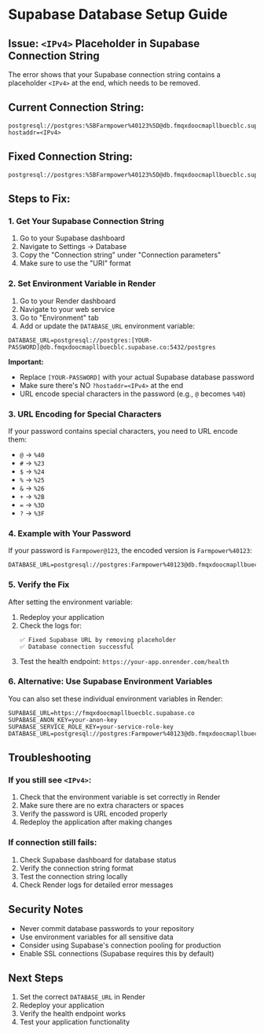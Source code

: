 # Supabase Database Setup Guide

## Issue: `<IPv4>` Placeholder in Supabase Connection String

The error shows that your Supabase connection string contains a placeholder `<IPv4>` at the end, which needs to be removed.

## Current Connection String:
```
postgresql://postgres:%5BFarmpower%40123%5D@db.fmqxdoocmapllbuecblc.supabase.co:5432/postgres?hostaddr=<IPv4>
```

## Fixed Connection String:
```
postgresql://postgres:%5BFarmpower%40123%5D@db.fmqxdoocmapllbuecblc.supabase.co:5432/postgres
```

## Steps to Fix:

### 1. Get Your Supabase Connection String

1. Go to your Supabase dashboard
2. Navigate to Settings → Database
3. Copy the "Connection string" under "Connection parameters"
4. Make sure to use the "URI" format

### 2. Set Environment Variable in Render

1. Go to your Render dashboard
2. Navigate to your web service
3. Go to "Environment" tab
4. Add or update the `DATABASE_URL` environment variable:

```
DATABASE_URL=postgresql://postgres:[YOUR-PASSWORD]@db.fmqxdoocmapllbuecblc.supabase.co:5432/postgres
```

**Important:** 
- Replace `[YOUR-PASSWORD]` with your actual Supabase database password
- Make sure there's NO `?hostaddr=<IPv4>` at the end
- URL encode special characters in the password (e.g., `@` becomes `%40`)

### 3. URL Encoding for Special Characters

If your password contains special characters, you need to URL encode them:

- `@` → `%40`
- `#` → `%23`
- `$` → `%24`
- `%` → `%25`
- `&` → `%26`
- `+` → `%2B`
- `=` → `%3D`
- `?` → `%3F`

### 4. Example with Your Password

If your password is `Farmpower@123`, the encoded version is `Farmpower%40123`:

```
DATABASE_URL=postgresql://postgres:Farmpower%40123@db.fmqxdoocmapllbuecblc.supabase.co:5432/postgres
```

### 5. Verify the Fix

After setting the environment variable:

1. Redeploy your application
2. Check the logs for:
   ```
   ✅ Fixed Supabase URL by removing placeholder
   ✅ Database connection successful
   ```
3. Test the health endpoint: `https://your-app.onrender.com/health`

### 6. Alternative: Use Supabase Environment Variables

You can also set these individual environment variables in Render:

```
SUPABASE_URL=https://fmqxdoocmapllbuecblc.supabase.co
SUPABASE_ANON_KEY=your-anon-key
SUPABASE_SERVICE_ROLE_KEY=your-service-role-key
DATABASE_URL=postgresql://postgres:Farmpower%40123@db.fmqxdoocmapllbuecblc.supabase.co:5432/postgres
```

## Troubleshooting

### If you still see `<IPv4>`:
1. Check that the environment variable is set correctly in Render
2. Make sure there are no extra characters or spaces
3. Verify the password is URL encoded properly
4. Redeploy the application after making changes

### If connection still fails:
1. Check Supabase dashboard for database status
2. Verify the connection string format
3. Test the connection string locally
4. Check Render logs for detailed error messages

## Security Notes

- Never commit database passwords to your repository
- Use environment variables for all sensitive data
- Consider using Supabase's connection pooling for production
- Enable SSL connections (Supabase requires this by default)

## Next Steps

1. Set the correct `DATABASE_URL` in Render
2. Redeploy your application
3. Verify the health endpoint works
4. Test your application functionality
